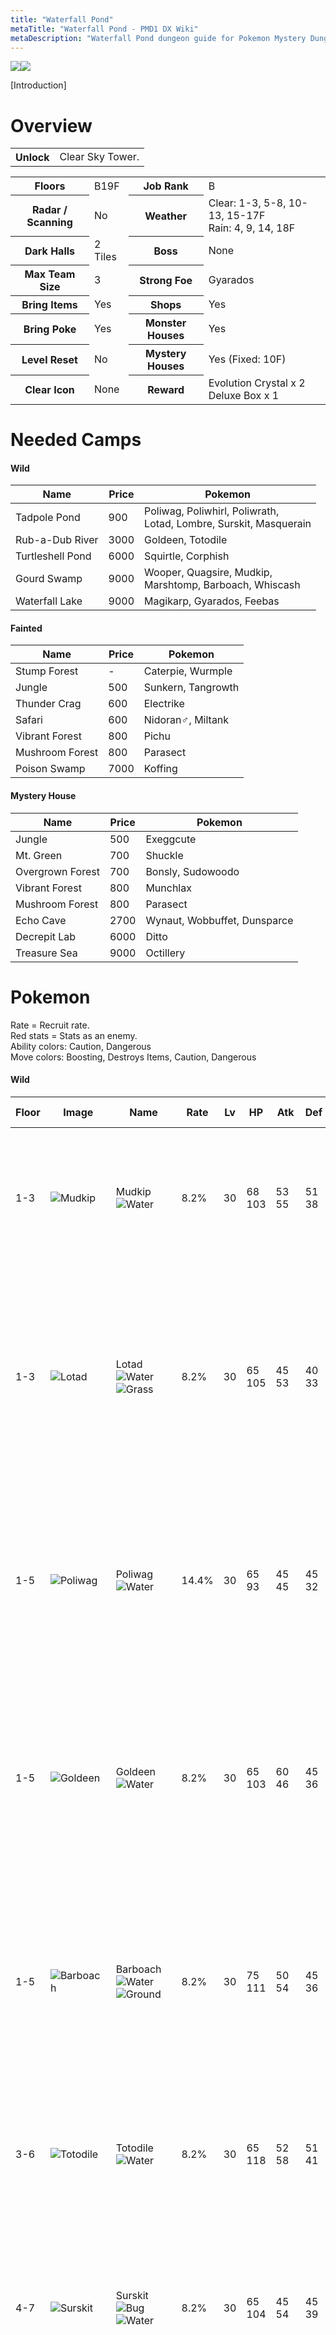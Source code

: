 ```yaml
---
title: "Waterfall Pond"
metaTitle: "Waterfall Pond - PMD1 DX Wiki"
metaDescription: "Waterfall Pond dungeon guide for Pokemon Mystery Dungeon: Rescue Team DX."
---
```


<div class="pageTopImage dungeonPageTopImage2">
  <img src="../images/areas/waterfall_pond.jpg"/><img src="../images/areas/waterfall_pond_2.jpg"/>
</div>

[Introduction]

# Overview

<table class="dungeonOverview">
  <tr>
    <th>Unlock</th>
    <td class="highlightYellow">Clear Sky Tower.</td>
  </tr>
</table>

<table class="dungeonTable">
  <tr>
    <th>Floors</th>
    <td>B19F</td>
    <th>Job Rank</th>
    <td>B</td>
  </tr>
  <tr>
    <th>Radar / Scanning</th>
    <td>No</td>
    <th>Weather</th>
    <td>Clear: 1-3, 5-8, 10-13, 15-17F<br/>Rain: 4, 9, 14, 18F</td>
  </tr>
  <tr>
    <th>Dark Halls</th>
    <td>2 Tiles</td>
    <th>Boss</th>
    <td>None</td>
  </tr>
  <tr>
    <th>Max Team Size</th>
    <td>3</td>
    <th>Strong Foe</th>
    <td>Gyarados</td>
  </tr>
  <tr>
    <th>Bring Items</th>
    <td>Yes</td>
    <th>Shops</th>
    <td>Yes</td>
  </tr>
  <tr>
    <th>Bring Poke</th>
    <td>Yes</td>
    <th>Monster Houses</th>
    <td>Yes</td>
  </tr>
  <tr>
    <th>Level Reset</th>
    <td>No</td>
    <th>Mystery Houses</th>
    <td>Yes (Fixed: 10F)</td>
  </tr>
  <tr>
    <th>Clear Icon</th>
    <td>None</td>
    <th>Reward</th>
    <td>Evolution Crystal x 2<br/>Deluxe Box x 1</td>
  </tr>
</table>

# Needed Camps

#### Wild

|Name|Price|Pokemon|
|-|-|-|
|Tadpole Pond|900|Poliwag, Poliwhirl, Poliwrath,<br/>Lotad, Lombre, Surskit, Masquerain|
|Rub-a-Dub River|3000|Goldeen, Totodile|
|Turtleshell Pond|6000|Squirtle, Corphish|
|Gourd Swamp|9000|Wooper, Quagsire, Mudkip,<br/>Marshtomp, Barboach, Whiscash|
|Waterfall Lake|9000|Magikarp, Gyarados, Feebas|

#### Fainted

|Name|Price|Pokemon|
|-|-|-|
|Stump Forest|-|Caterpie, Wurmple|
|Jungle|500|Sunkern, Tangrowth|
|Thunder Crag|600|Electrike|
|Safari|600|Nidoran♂, Miltank|
|Vibrant Forest|800|Pichu|
|Mushroom Forest|800|Parasect|
|Poison Swamp|7000|Koffing|

#### Mystery House

|Name|Price|Pokemon|
|-|-|-|
|Jungle|500|Exeggcute|
|Mt. Green|700|Shuckle|
|Overgrown Forest|700|Bonsly, Sudowoodo|
|Vibrant Forest|800|Munchlax|
|Mushroom Forest|800|Parasect|
|Echo Cave|2700|Wynaut, Wobbuffet, Dunsparce|
|Decrepit Lab|6000|Ditto|
|Treasure Sea|9000|Octillery|

# Pokemon

Rate = Recruit rate.<br/>Red stats = Stats as an enemy.<br/>Ability colors: <span class="highlightYellow">Caution</span>, <span class="highlightOrange">Dangerous</span><br/>Move colors: <span class="boost">Boosting</span>, <span class="item">Destroys Items</span>, <span class="caution">Caution</span>, <span class="extreme">Dangerous</span>

#### Wild

|Floor|Image|Name|Rate|Lv|HP|Atk|Def|SpA|SpD|Spe|Exp|Ability + Moves|
|-|-|-|-|-|-|-|-|-|-|-|-|-|
|1-3|![Mudkip](../images/pokemon/258.png)|Mudkip<br/>![Water](../images/type/water.gif)|8.2%|30|68<br/><span class="redText">103</span>|53<br/><span class="redText">55</span>|51<br/><span class="redText">38</span>|48<br/><span class="redText">50</span>|51<br/><span class="redText">35</span>|50<br/><span class="redText">47</span>|80|Torrent<br/>Tackle / Growl / Water Gun / Bide /<br/>Mud-Slap / Foresight / Mud Sport /<br/>Rock Throw / Protect|
|1-3|![Lotad](../images/pokemon/270.png)|Lotad<br/>![Water](../images/type/water.gif) ![Grass](../images/type/grass.gif)|8.2%|30|65<br/><span class="redText">105</span>|45<br/><span class="redText">53</span>|40<br/><span class="redText">33</span>|45<br/><span class="redText">52</span>|45<br/><span class="redText">39</span>|47<br/><span class="redText">47</span>|74|Swift Swim or Rain Dish<br/>Astonish / Growl / Absorb / Mist /<br/>Bubble / Natural Gift / Mega Drain /<br/>Bubble Beam / Nature Power /<br/>Rain Dance / Giga Drain|
|1-5|![Poliwag](../images/pokemon/060.png)|Poliwag<br/>![Water](../images/type/water.gif)|14.4%|30|65<br/><span class="redText">93</span>|45<br/><span class="redText">45</span>|45<br/><span class="redText">32</span>|40<br/><span class="redText">46</span>|40<br/><span class="redText">34</span>|53<br/><span class="redText">53</span>|70|Water Absorb or Damp<br/>Water Sport / Water Gun / Hypnosis /<br/>Bubble / Double Slap / Rain Dance /<br/>Body Slam / Bubble Beam / Mud Shot|
|1-5|![Goldeen](../images/pokemon/118.png)|Goldeen<br/>![Water](../images/type/water.gif)|8.2%|30|65<br/><span class="redText">103</span>|60<br/><span class="redText">46</span>|45<br/><span class="redText">36</span>|45<br/><span class="redText">46</span>|45<br/><span class="redText">34</span>|50<br/><span class="redText">50</span>|48|Swift Swim or Water Veil<br/>Peck / Tail Whip / Water Sport / Flail /<br/>Supersonic / Fury Attack / Aqua Ring /<br/>Water Pulse / Horn Attack / Agility|
|1-5|![Barboach](../images/pokemon/339.png)|Barboach<br/>![Water](../images/type/water.gif) ![Ground](../images/type/ground.gif)|8.2%|30|75<br/><span class="redText">111</span>|50<br/><span class="redText">54</span>|45<br/><span class="redText">36</span>|50<br/><span class="redText">48</span>|45<br/><span class="redText">34</span>|47<br/><span class="redText">47</span>|75|Oblivious or Anticipation<br/>Mud-Slap / Mud Sport / Water Sport /<br/>Water Gun / Mud Bomb / Amnesia /<br/>Water Pulse / Magnitude / Snore /<br/>Rest / Aqua Tail|
|3-6|![Totodile](../images/pokemon/158.png)|Totodile<br/>![Water](../images/type/water.gif)|8.2%|30|65<br/><span class="redText">118</span>|52<br/><span class="redText">58</span>|51<br/><span class="redText">41</span>|45<br/><span class="redText">55</span>|47<br/><span class="redText">37</span>|47<br/><span class="redText">47</span>|80|Torrent<br/>Scratch / Leer / Water Gun / Rage /<br/>Bite / Scary Face / Ice Fang / Flail /<br/>Crunch / Chip Away|
|4-7|![Surskit](../images/pokemon/283.png)|Surskit<br/>![Bug](../images/type/bug.gif) ![Water](../images/type/water.gif)|8.2%|30|65<br/><span class="redText">104</span>|45<br/><span class="redText">54</span>|45<br/><span class="redText">39</span>|50<br/><span class="redText">50</span>|45<br/><span class="redText">39</span>|47<br/><span class="redText">47</span>|77|Swift Swim<br/>Bubble / Quick Attack / Sweet Scent /<br/>Water Sport / Bubble Beam / Agility /<br/>Mist / Haze / Aqua Jet|
|5-18<br/><span class="highlightOrange">Foe</span>|![Gyarados](../images/pokemon/130.png)<br/><br/>![Shiny](../images/shiny/130.png)|Gyarados<br/>![Water](../images/type/water.gif) ![Flying](../images/type/flying.gif)|-6.4%|60|75<br/><span class="redText">580</span>|57<br/><span class="redText">150</span>|55<br/><span class="redText">60</span>|64<br/><span class="redText">150</span>|60<br/><span class="redText">60</span>|134<br/><span class="redText">200</span>|790|Intimidate<br/>Bite / Thrash / Leer / Twister /<br/>Ice Fang / Aqua Tail / Scary Face /<br/>Dragon Rage / Crunch / Hydro Pump /<br/>Hyper Beam / Hurricane / Rain Dance /<br/>Dragon Dance<br/><span class="orangeText">※ Friend Bow required to recruit.</span>|
|6-9|![Wooper](../images/pokemon/194.png)|Wooper<br/>![Water](../images/type/water.gif) ![Ground](../images/type/ground.gif)|8.2%|30|75<br/><span class="redText">95</span>|50<br/><span class="redText">56</span>|50<br/><span class="redText">35</span>|45<br/><span class="redText">51</span>|45<br/><span class="redText">36</span>|44<br/><span class="redText">44</span>|80|Damp or Water Absorb<br/>Water Gun / Tail Whip / Mud Sport /<br/>Mud Shot / Amnesia / Mud Bomb /<br/>Slam / Yawn|
|6-12|![Corphish](../images/pokemon/341.png)|Corphish<br/>![Water](../images/type/water.gif)|8.2%|30|65<br/><span class="redText">114</span>|65<br/><span class="redText">64</span>|50<br/><span class="redText">40</span>|50<br/><span class="redText">58</span>|40<br/><span class="redText">41</span>|47<br/><span class="redText">47</span>|85|Hyper Cutter or Shell Armor<br/>Bubble / Harden / Vise Grip / Leer /<br/>Bubble Beam / Protect / Double Hit /<br/>Knock Off / Night Slash|
|7-11|![Magikarp](../images/pokemon/129.png)|Magikarp<br/>![Water](../images/type/water.gif)|8.2%|30|56<br/><span class="redText">91</span>|44<br/><span class="redText">40</span>|45<br/><span class="redText">30</span>|45<br/><span class="redText">40</span>|50<br/><span class="redText">30</span>|90<br/><span class="redText">50</span>|60|Swift Swim<br/>Splash / Tackle / Flail|
|8-12|![Squirtle](../images/pokemon/007.png)|Squirtle<br/>![Water](../images/type/water.gif)|8.2%|30|65<br/><span class="redText">108</span>|45<br/><span class="redText">62</span>|52<br/><span class="redText">36</span>|45<br/><span class="redText">62</span>|46<br/><span class="redText">37</span>|47<br/><span class="redText">47</span>|82|Torrent<br/>Tackle / Tail Whip / Water Gun / Bite /<br/>Rapid Spin / Bubble / Water Pulse /<br/>Withdraw / Protect / Aqua Tail|
|9-13|![Poliwhirl](../images/pokemon/061.png)|Poliwhirl<br/>![Water](../images/type/water.gif)|8.2%|30|65<br/><span class="redText">103</span>|45<br/><span class="redText">55</span>|45<br/><span class="redText">37</span>|40<br/><span class="redText">56</span>|40<br/><span class="redText">39</span>|53<br/><span class="redText">53</span>|83|Water Absorb or Damp<br/>Water Sport / Water Gun / Hypnosis /<br/>Bubble / Double Slap / Rain Dance /<br/>Body Slam / Bubble Beam|
|12-14|![Masquerain](../images/pokemon/284.png)|Masquerain<br/>![Bug](../images/type/bug.gif) ![Flying](../images/type/flying.gif)|10.8%|30|65<br/><span class="redText">99</span>|45<br/><span class="redText">48</span>|45<br/><span class="redText">37</span>|50<br/><span class="redText">64</span>|45<br/><span class="redText">38</span>|47<br/><span class="redText">47</span>|80|Intimidate<br/>Quiver Dance / Bug Buzz / Whirlwind /<br/>Ominous Wind / Bubble / Air Cutter /<br/>Stun Spore / Water Sport / Scary Face /<br/>Gust / Sweet Scent / Quick Attack|
|13-18|![Marshtomp](../images/pokemon/259.png)|Marshtomp<br/>![Water](../images/type/water.gif) ![Ground](../images/type/ground.gif)|8.2%|30|68<br/><span class="redText">118</span>|53<br/><span class="redText">65</span>|51<br/><span class="redText">43</span>|48<br/><span class="redText">60</span>|51<br/><span class="redText">41</span>|50<br/><span class="redText">47</span>|92|Torrent<br/>Tackle / Growl / Water Gun / Bide /<br/>Mud Shot / Mud-Slap / Rock Slide /<br/>Foresight / Mud Bomb|
|13-16|![Lombre](../images/pokemon/271.png)|Lombre<br/>![Water](../images/type/water.gif) ![Grass](../images/type/grass.gif)|8.2%|30|65<br/><span class="redText">116</span>|45<br/><span class="redText">63</span>|40<br/><span class="redText">38</span>|45<br/><span class="redText">62</span>|45<br/><span class="redText">41</span>|47<br/><span class="redText">47</span>|87|Swift Swim or Rain Dish<br/>Astonish / Growl / Absorb / Fake Out /<br/>Fury Swipes / Bubble Beam / Bubble /<br/>Water Sport / Nature Power|
|15-18|![Quagsire](../images/pokemon/195.png)|Quagsire<br/>![Water](../images/type/water.gif) ![Ground](../images/type/ground.gif)|8.2%|30|75<br/><span class="redText">120</span>|50<br/><span class="redText">66</span>|50<br/><span class="redText">39</span>|45<br/><span class="redText">63</span>|45<br/><span class="redText">37</span>|44<br/><span class="redText">44</span>|88|Damp or Water Absorb<br/>Water Gun / Tail Whip / Mud Sport /<br/>Mud Shot / Amnesia / Mud Bomb /<br/>Slam|
|15-18|![Whiscash](../images/pokemon/340.png)|Whiscash<br/>![Water](../images/type/water.gif) ![Ground](../images/type/ground.gif)|8.2%|30|75<br/><span class="redText">121</span>|50<br/><span class="redText">67</span>|45<br/><span class="redText">40</span>|50<br/><span class="redText">70</span>|45<br/><span class="redText">38</span>|47<br/><span class="redText">47</span>|100|Oblivious or Anticipation<br/>Thrash / Zen Headbutt / Belch / Rest /<br/>Tickle / Mud-Slap / Mud Sport / Snore /<br/>Water Sport / Water Gun / Mud Bomb /<br/>Amnesia / Water Pulse / Magnitude /<br/>Aqua Tail|
|16-18|![Poliwrath](../images/pokemon/062.png)|Poliwrath<br/>![Water](../images/type/water.gif) ![Fighting](../images/type/fighting.gif)|8.2%|30|65<br/><span class="redText">115</span>|45<br/><span class="redText">69</span>|45<br/><span class="redText">42</span>|40<br/><span class="redText">66</span>|40<br/><span class="redText">40</span>|53<br/><span class="redText">53</span>|95|Water Absorb or Damp<br/>Submission / Circle Throw / Hypnosis /<br/>Bubble Beam / Double Slap|
|16-18<br/>Rare|![Feebas](../images/pokemon/349.png)|Feebas<br/>![Water](../images/type/water.gif)|8.2%|30|75<br/><span class="redText">91</span>|45<br/><span class="redText">53</span>|45<br/><span class="redText">36</span>|35<br/><span class="redText">53</span>|60<br/><span class="redText">36</span>|75<br/><span class="redText">50</span>|65|Swift Swim or Oblivious<br/>Splash / Tackle / Flail|

#### Fainted

|Image|Name|Lv|HP|Atk|Def|SpA|SpD|Spe|
|-|-|-|-|-|-|-|-|-|
|![Caterpie](../images/pokemon/010.png)|Caterpie<br/>![Bug](../images/type/bug.gif)|32|61|36|46|37|36|46|
|![Nidoran♂](../images/pokemon/032.png)|Nidoran♂<br/>![Poison](../images/type/poison.gif)|32|66|52|46|46|41|52|
|![Parasect](../images/pokemon/047.png)|Parasect<br/>![Bug](../images/type/bug.gif) ![Grass](../images/type/grass.gif)|34|68|63|52|47|46|48|
|![Koffing](../images/pokemon/109.png)|Koffing<br/>![Poison](../images/type/poison.gif)|32|66|61|61|51|46|51|
|![Sunkern](../images/pokemon/191.png)|Sunkern<br/>![Grass](../images/type/grass.gif)|32|66|51|46|61|51|46|
|![Pichu](../images/pokemon/172.png)|Pichu<br/>![Electric](../images/type/electric.gif)|32|71|48|47|67|46|60|
|![Miltank](../images/pokemon/241.png)|Miltank<br/>![Normal](../images/type/normal.gif)|34|77|53|63|42|46|61|
|![Wurmple](../images/pokemon/265.png)|Wurmple<br/>![Bug](../images/type/bug.gif)|32|61|41|41|36|36|45|
|![Electrike](../images/pokemon/309.png)|Electrike<br/>![Electric](../images/type/electric.gif)|32|66|51|46|61|46|58|
|![Tangrowth](../images/pokemon/465.png)|Tangrowth<br/>![Grass](../images/type/grass.gif)|34|77|63|62|63|41|51|

#### Mystery House

|Image|Name|Image|Name|Image|Name|Image|Name|
|-|-|-|-|-|-|-|-|
|![Parasect](../images/pokemon/047.png)|Parasect<br/>![Bug](../images/type/bug.gif) ![Grass](../images/type/grass.gif)|![Exeggcute](../images/pokemon/102.png)|Exeggcute<br/>![Grass](../images/type/grass.gif) ![Psychic](../images/type/psychic.gif)|![Ditto](../images/pokemon/132.png)|Ditto<br/>![Normal](../images/type/normal.gif)|![Bonsly](../images/pokemon/438.png)|Bonsly<br/>![Rock](../images/type/rock.gif)|
|![Sudowoodo](../images/pokemon/185.png)|Sudowoodo<br/>![Rock](../images/type/rock.gif)|![Wynaut](../images/pokemon/360.png)|Wynaut<br/>![Psychic](../images/type/psychic.gif)|![Wobbuffet](../images/pokemon/202.png)|Wobbuffet<br/>![Psychic](../images/type/psychic.gif)|![Dunsparce](../images/pokemon/206.png)|Dunsparce<br/>![Normal](../images/type/normal.gif)|
|![Shuckle](../images/pokemon/213.png)|Shuckle<br/>![Bug](../images/type/bug.gif) ![Rock](../images/type/rock.gif)|![Octillery](../images/pokemon/224.png)|Octillery<br/>![Water](../images/type/water.gif)|![Munchlax](../images/pokemon/446.png)|Munchlax<br/>![Normal](../images/type/normal.gif)|||

# Items

#### Floor

|Name|Floors|Rate|
|-|-|-|
|Efficient Bandanna|1-18|1.85%|
|Goggle Specs|1-18|0.462%|
|Gold Ribbon|1-18|0.0462%|
|Heal Ribbon|1-18|0.462%|
|Insomniscope|1-18|0.462%|
|Joy Ribbon|1-18|0.462%|
|Nullify Bandanna|1-18|0.923%|
|Pecha Scarf|1-18|0.462%|
|Persim Band|1-18|0.462%|
|Prosper Ribbon|1-18|0.462%|
|Recovery Scarf|1-18|0.462%|
|Scope Lens|1-18|0.462%|
|Weather Band|1-18|0.462%|
|X-Ray Specs|1-18|0.462%|
|Poke|1-18|69.1%|
|All Dodge Orb|1-18|0.597%|
|All Power-Up Orb|1-18|0.597%|
|All Protect Orb|1-18|0.597%|
|Cleanse Orb|1-18|0.597%|
|Decoy Orb|1-18|0.597%|
|Drought Orb|1-18|0.597%|
|Escape Orb|1-18|1.19%|
|Foe-Hold Orb|1-18|1.79%|
|Foe-Seal Orb|1-18|1.19%|
|Health Orb|1-18|0.597%|
|Inviting Orb|1-18|0.597%|
|Lasso Orb|1-18|0.597%|
|Nullify Orb|1-18|0.597%|
|One-Room Orb|1-18|0.597%|
|Petrify Orb|1-18|0.597%|
|Quick Orb|1-18|0.597%|
|Rare Quality Orb|1-18|0.597%|
|Revive All Orb|1-18|0.597%|
|Rollcall Orb|1-18|0.597%|
|Slow Orb|1-18|0.597%|
|Slumber Orb|1-18|1.19%|
|Totter Orb|1-18|0.597%|
|Trawl Orb|1-18|0.298%|
|Max Elixir|1-18|1.52%|
|Max Ether|1-18|5.06%|

#### Shop

|Name|Rate|
|-|-|
|Efficient Bandanna|3.62%|
|Goggle Specs|0.906%|
|Heal Ribbon|0.906%|
|Insomniscope|0.906%|
|Joy Ribbon|0.906%|
|Nullify Bandanna|1.82%|
|Pecha Scarf|0.906%|
|Persim Band|0.906%|
|Prosper Ribbon|0.906%|
|Recovery Scarf|0.906%|
|Scope Lens|0.906%|
|Weather Band|0.906%|
|X-Ray Specs|0.906%|
|Evolution Crystal|7.69%|
|Big Apple|8.97%|
|All Dodge Orb|1.04%|
|All Power-Up Orb|1.04%|
|All Protect Orb|1.04%|
|Bank Orb|1.04%|
|Cleanse Orb|1.04%|
|Decoy Orb|1.04%|
|Drought Orb|1.04%|
|Evasion Orb|1.04%|
|Foe-Hold Orb|1.04%|
|Foe-Seal Orb|1.04%|
|Health Orb|1.04%|
|Helper Orb|1.04%|
|Inviting Orb|1.04%|
|Lasso Orb|1.04%|
|Mobile Orb|1.04%|
|Monster Orb|1.04%|
|Nullify Orb|1.04%|
|One-Room Orb|1.04%|
|One-Shot Orb|1.04%|
|Rare Quality Orb|1.04%|
|Reset Orb|1.04%|
|Revive All Orb|1.04%|
|See-Trap Orb|1.04%|
|Spurn Orb|1.04%|
|Trapbust Orb|1.04%|
|Weather Lock Orb|1.04%|
|Wigglytuff Orb|5.17%|
|Max Elixir|12.8%|
|(Random TM)|12.8%|
|Guiding Wand|1.37%|
|HP-Swap Wand|0.687%|
|Pounce Wand|1.37%|
|Slow Wand|1.37%|
|Stayaway Wand|1.37%|
|Surround Wand|1.37%|
|Tunnel Wand|1.37%|
|Two-Edged Wand|0.687%|
|Warp Wand|0.687%|

# Traps

|Name|
|-|
|Wonder Tile|
|Training Switch|
|Spin Trap|
|Trip Trap|
|Slumber Trap|
|Poison Trap|
|Spiky Trap|
|Gust Trap|
|Slow Trap|
|Blast Trap|
|Hunger Trap|
|Seal Trap|
|Pokemon Trap|
|Apple Trap|
|Warp Trap|
|PP Leech Trap|
